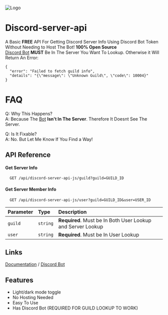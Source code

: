 
![Logo](https://marwan.is-a.dev/discord-api/imgs/favicon.png)


# Discord-server-api

A Basic **FREE** API For Getting Discord Server Info Using Discord Bot Token Without Needing to Host The Bot! **100% Open Source**\
[Discord Bot](https://discord.com/oauth2/authorize?client_id=1418180497191993354&scope=bot&permissions=65536) **MUST** Be In The Server You Want To Lookup. Otherwise it Will Return An Error:
```
{
  "error": "Failed to fetch guild info",
  "details": "{\"message\": \"Unknown Guild\", \"code\": 10004}"
}
```
# FAQ
Q: Why This Happens?\
A: Because The [Bot](https://discord.com/oauth2/authorize?client_id=1418180497191993354&scope=bot&permissions=65536) **Isn't In The Server**. Therefore It Doesnt See The Server.

Q: Is It Fixable?\
A: No. But Let Me Know If You Find a Way!

## API Reference

#### Get Server Info

```http
  GET /api/discord-server-api-js/guild?guild=GUILD_ID
```

#### Get Server Member Info

```http
  GET /api/discord-server-api-js/user?guild=GUILD_ID&user=USER_ID
```

| Parameter | Type     | Description                |
| :-------- | :------- | :------------------------- |
| `guild` | `string` | **Required**. Must be In Both User Lookup and Server Lookup |
| `user` | `string` | **Required**. Must be In User Lookup |

## Links

[Documentation](https://marwan.is-a.dev/discord-server-api) / [Discord Bot](https://discord.com/oauth2/authorize?client_id=1418180497191993354&scope=bot&permissions=65536)


## Features

- Light/dark mode toggle
- No Hosting Needed
- Easy To Use
- Has Discord Bot (REQUIRED FOR GUILD LOOKUP TO WORK)

